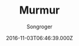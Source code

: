 ---
title: Murmur
github: 'https://github.com/songroger/murmur'
demo: 'http://songroger.github.io/murmur'
author: Songroger
ssg:
  - Jekyll
cms:
  - No Cms
date: 2016-11-03T06:46:39.000Z
github_branch: master
description: 'This is another simple theme for jekyll. http://songroger.win/murmur'
stale: false
---